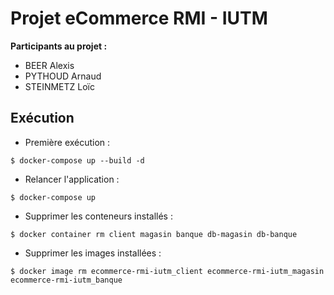 # Projet eCommerce RMI - IUTM

**Participants au projet :**

- BEER Alexis
- PYTHOUD Arnaud
- STEINMETZ Loïc

## Exécution

- Première exécution :

```
$ docker-compose up --build -d
```

- Relancer l'application : 

```
$ docker-compose up
```

- Supprimer les conteneurs installés :

```
$ docker container rm client magasin banque db-magasin db-banque
```

- Supprimer les images installées :

```
$ docker image rm ecommerce-rmi-iutm_client ecommerce-rmi-iutm_magasin ecommerce-rmi-iutm_banque
```
